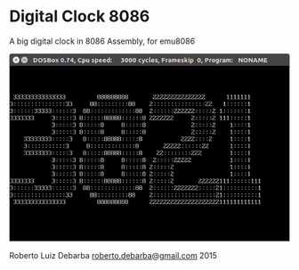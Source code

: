 # Digital Clock 8086
A big digital clock in 8086 Assembly, for emu8086

![main](https://github.com/RobertoDebarba/digital-clock-8086/blob/master/screenshot.png)
   
Roberto Luiz Debarba <roberto.debarba@gmail.com> 2015
